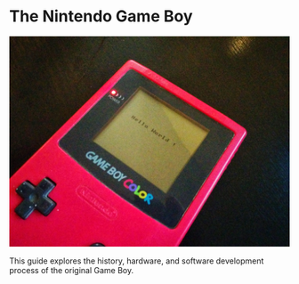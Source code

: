 # The Nintendo Game Boy

![Hello World!](assets/hello-world.jpg)

This guide explores the history, hardware, and software development process of the original Game Boy. 